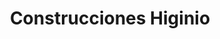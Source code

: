 ---
title: "Construcciones Higinio"
url: /chiclana-de-la-frontera/construcciones-higinio/
shop: general
---